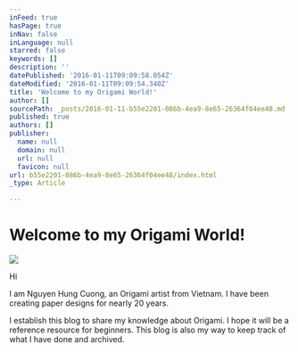 ```yaml
---
inFeed: true
hasPage: true
inNav: false
inLanguage: null
starred: false
keywords: []
description: ''
datePublished: '2016-01-11T09:09:58.054Z'
dateModified: '2016-01-11T09:09:54.340Z'
title: 'Welcome to my Origami World!'
author: []
sourcePath: _posts/2016-01-11-b55e2201-086b-4ea9-8e65-26364f04ee48.md
published: true
authors: []
publisher:
  name: null
  domain: null
  url: null
  favicon: null
url: b55e2201-086b-4ea9-8e65-26364f04ee48/index.html
_type: Article

---
```

# Welcome to my Origami World!
![](https://the-grid-user-content.s3-us-west-2.amazonaws.com/0d28c75f-edad-433f-8cb9-61913c340de4.jpg)

Hi

I am Nguyen Hung Cuong, an Origami artist from Vietnam. I
have been creating paper designs for nearly 20 years.

I establish this blog to share my knowledge
about Origami. I hope it will be a reference resource for beginners. This blog is also my way to keep track of what I have done and archived.